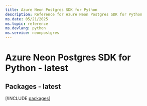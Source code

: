 ```yaml
---
title: Azure Neon Postgres SDK for Python
description: Reference for Azure Neon Postgres SDK for Python
ms.date: 05/21/2025
ms.topic: reference
ms.devlang: python
ms.service: neonpostgres
---
```

# Azure Neon Postgres SDK for Python - latest
## Packages - latest
[!INCLUDE [packages](neon-postgres-index.md)]